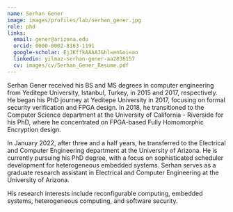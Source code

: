 ```yaml
---
name: Serhan Gener
image: images/profiles/lab/serhan_gener.jpg
role: phd
links:
  email: gener@arizona.edu
  orcid: 0000-0002-8163-1191
  google-scholar: EjJKffkAAAAJ&hl=en&oi=ao
  linkedin: yilmaz-serhan-gener-aa2836157
  cv: images/cv/Serhan_Gener_Resume.pdf
---
```


Serhan Gener received his BS and MS degrees in computer engineering from Yeditepe University, Istanbul, Turkey, in 2015 and 2017, respectively. He began his PhD journey at Yeditepe University in 2017, focusing on formal security verification and FPGA design. In 2018, he transitioned to the Computer Science department at the University of California - Riverside for his PhD, where he concentrated on FPGA-based Fully Homomorphic Encryption design.

In January 2022, after three and a half years, he transferred to the Electrical and Computer Engineering department at the University of Arizona. He is currently pursuing his PhD degree, with a focus on sophisticated scheduler development for heterogeneous embedded systems. Serhan serves as a graduate research assistant in Electrical and Computer Engineering at the University of Arizona.

His research interests include reconfigurable computing, embedded systems, heterogeneous computing, and software security. 
